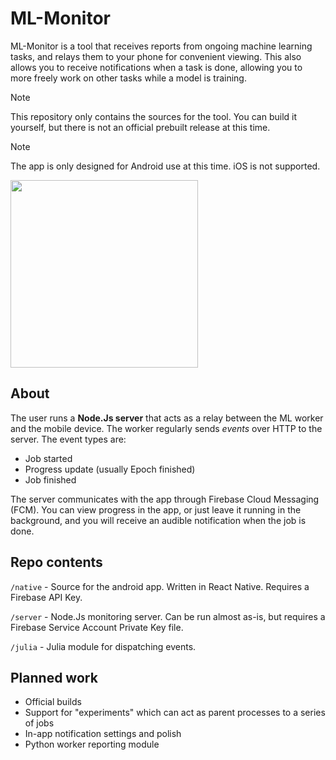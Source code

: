 # ML-Monitor

ML-Monitor is a tool that receives reports from ongoing machine learning tasks, and relays them to your phone for convenient viewing. This also allows you to receive notifications when a task is done, allowing you to more freely work on other tasks while a model is training.

> [!NOTE]
> This repository only contains the sources for the tool. You can build it yourself, but there is not an official prebuilt release at this time.

> [!NOTE]
> The app is only designed for Android use at this time. iOS is not supported.

<img src="https://github.com/user-attachments/assets/825a1842-b17a-418b-b2eb-3bb772a48951" width=300/>


## About
The user runs a **Node.Js server** that acts as a relay between the ML worker and the mobile device.
The worker regularly sends *events* over HTTP to the server. The event types are:

 - Job started
 - Progress update (usually Epoch finished)
 - Job finished

The server communicates with the app through Firebase Cloud Messaging (FCM). You can view progress in the app, or just leave it running in the background, and you will receive an audible notification when the job is done.

## Repo contents
`/native` - Source for the android app. Written in React Native. Requires a Firebase API Key.

`/server` - Node.Js monitoring server. Can be run almost as-is, but requires a Firebase Service Account Private Key file.

`/julia` - Julia module for dispatching events.

## Planned work

 - Official builds
 - Support for "experiments" which can act as parent processes to a series of jobs
- In-app notification settings and polish
- Python worker reporting module

